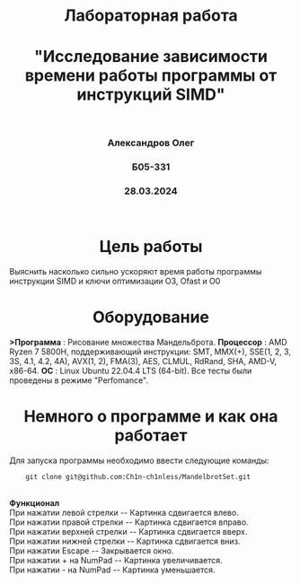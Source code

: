 <h1 align="center"> Лабораторная работа </h1>
<h1 align="center"> "Исследование зависимости времени работы программы от инструкций SIMD" </h1>
<br>

<h3 align="center"> Александров Олег </h3>
<h3 align="center"> Б05-331 </h3>
<h3 align="center"> 28.03.2024 </h3>

<br>

<h1 align="center"> Цель работы </h1>
Выяснить насколько сильно ускоряют время работы программы инструкции SIMD и ключи оптимизации O3, Ofast и O0

<h1 align="center"> Оборудование </h1>
<b>>Программа</b> : Рисование множества Мандельброта.
<b>Процессор</b> : AMD Ryzen 7 5800H, поддерживающий инструкции: SMT, MMX(+), SSE(1, 2, 3, 3S, 4.1, 4.2, 4A), AVX(1, 2), FMA(3), AES, CLMUL, RdRand, SHA, AMD-V, x86-64.
<b>ОС</b> : Linux Ubuntu 22.04.4 LTS (64-bit). Все тесты были проведены в режиме "Perfomance".

<h1 align="center"> Немного о программе и как она работает </h1>

Для запуска программы необходимо ввести следующие команды:
```
    git clone git@github.com:Ch1n-ch1nless/MandelbrotSet.git 
```
<br>
<b>Функционал</b>
<br>
При нажатии левой стрелки   -- Картинка сдвигается влево. <br>
При нажатии правой стрелки  -- Картинка сдвигается вправо. <br>
При нажатии верхней стрелки -- Картинка сдвигается вверх. <br>
При нажатии нижней стрелки  -- Картинка сдвигается вниз. <br>
При нажатии Escape          -- Закрывается окно. <br>
При нажатии + на NumPad     -- Картинка увеличивается. <br>
При нажатии - на NumPad     -- Картинка уменьшается. <br>

